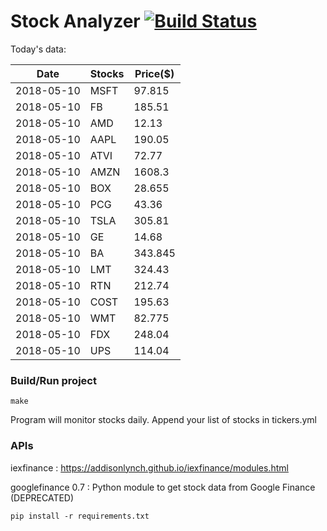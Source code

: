 # Stock Analyzer [![Build Status](https://travis-ci.org/ogoyal/StockAnalyzer.svg?branch=master)](https://travis-ci.org/ogoyal/StockAnalyzer)

Today's data:

| Date| Stocks| Price($) | 
| --- | --- | ---  | 
| 2018-05-10| MSFT| 97.815 | 
| 2018-05-10| FB| 185.51 | 
| 2018-05-10| AMD| 12.13 | 
| 2018-05-10| AAPL| 190.05 | 
| 2018-05-10| ATVI| 72.77 | 
| 2018-05-10| AMZN| 1608.3 | 
| 2018-05-10| BOX| 28.655 | 
| 2018-05-10| PCG| 43.36 | 
| 2018-05-10| TSLA| 305.81 | 
| 2018-05-10| GE| 14.68 | 
| 2018-05-10| BA| 343.845 | 
| 2018-05-10| LMT| 324.43 | 
| 2018-05-10| RTN| 212.74 | 
| 2018-05-10| COST| 195.63 | 
| 2018-05-10| WMT| 82.775 | 
| 2018-05-10| FDX| 248.04 | 
| 2018-05-10| UPS| 114.04 | 

### Build/Run project

```
make
```

Program will monitor stocks daily. Append your list of stocks in tickers.yml

### APIs
iexfinance : https://addisonlynch.github.io/iexfinance/modules.html

googlefinance 0.7 : Python module to get stock data from Google Finance (DEPRECATED)

```
pip install -r requirements.txt
```
